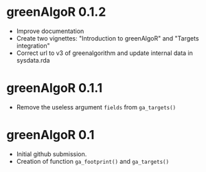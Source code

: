 # greenAlgoR 0.1.2

- Improve documentation
- Create two vignettes: "Introduction to greenAlgoR" and "Targets integration"
- Correct url to v3 of greenalgorithm and update internal data in sysdata.rda

# greenAlgoR 0.1.1
* Remove the useless argument `fields` from `ga_targets()`

# greenAlgoR 0.1

* Initial github submission.
* Creation of function `ga_footprint()` and `ga_targets()`
